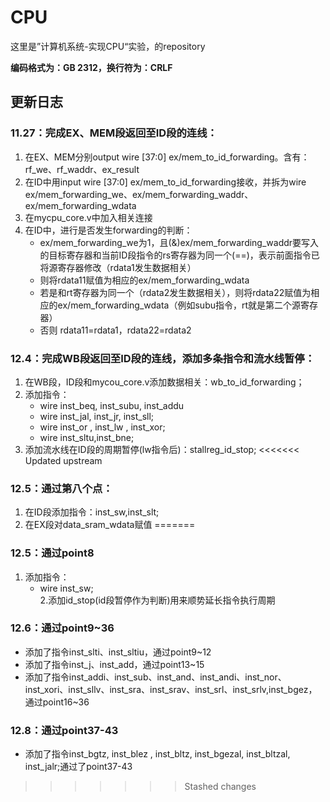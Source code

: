 # CPU
 这里是”计算机系统-实现CPU“实验，的repository

**编码格式为：GB 2312，换行符为：CRLF**

## 更新日志
### 11.27：完成EX、MEM段返回至ID段的连线：
1. 在EX、MEM分别output wire [37:0] ex/mem_to_id_forwarding。含有：rf_we、rf_waddr、ex_result
2. 在ID中用input wire [37:0] ex/mem_to_id_forwarding接收，并拆为wire ex/mem_forwarding_we、ex/mem_forwarding_waddr、ex/mem_forwarding_wdata
3. 在mycpu_core.v中加入相关连接
4. 在ID中，进行是否发生forwarding的判断：
    * ex/mem_forwarding_we为1，且(&)ex/mem_forwarding_waddr要写入的目标寄存器和当前ID段指令的rs寄存器为同一个(==)，表示前面指令已将源寄存器修改（rdata1发生数据相关）
    * 则将rdata11赋值为相应的ex/mem_forwarding_wdata
    * 若是和rt寄存器为同一个（rdata2发生数据相关），则将rdata22赋值为相应的ex/mem_forwarding_wdata（例如subu指令，rt就是第二个源寄存器）
    * 否则 rdata11=rdata1，rdata22=rdata2
### 12.4：完成WB段返回至ID段的连线，添加多条指令和流水线暂停：
1. 在WB段，ID段和mycou_core.v添加数据相关：wb_to_id_forwarding；
2. 添加指令：
    * wire inst_beq, inst_subu, inst_addu
    * wire inst_jal, inst_jr,   inst_sll;
    * wire inst_or , inst_lw ,  inst_xor;  
    * wire inst_sltu,inst_bne;
3. 添加流水线在ID段的周期暂停(lw指令后)：stallreg_id_stop;
<<<<<<< Updated upstream
### 12.5：通过第八个点：
1. 在ID段添加指令：inst_sw,inst_slt;
2. 在EX段对data_sram_wdata赋值
=======
### 12.5：通过point8
1. 添加指令：
    * wire inst_sw;  
2.添加id_stop(id段暂停作为判断)用来顺势延长指令执行周期
### 12.6：通过point9~36
* 添加了指令inst_slti、inst_sltiu，通过point9~12
* 添加了指令inst_j、inst_add，通过point13~15
* 添加了指令inst_addi、inst_sub、inst_and、inst_andi、inst_nor、inst_xori、inst_sllv、inst_sra、inst_srav、inst_srl、inst_srlv,inst_bgez，通过point16~36
### 12.8：通过point37-43
* 添加了指令inst_bgtz, inst_blez , inst_bltz, inst_bgezal, inst_bltzal, inst_jalr;通过了point37-43
>>>>>>> Stashed changes
